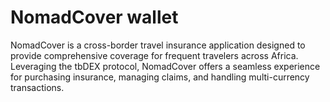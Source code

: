 # NomadCover wallet

NomadCover is a cross-border travel insurance application designed to provide comprehensive coverage for frequent travelers across Africa. Leveraging the tbDEX protocol, NomadCover offers a seamless experience for purchasing insurance, managing claims, and handling multi-currency transactions.
